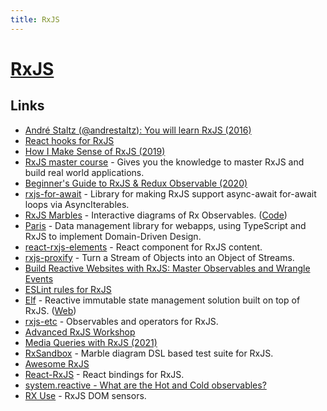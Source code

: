 ```yaml
---
title: RxJS
---
```


# [RxJS](https://github.com/ReactiveX/rxjs)

## Links

- [André Staltz (@andrestaltz): You will learn RxJS (2016)](https://www.youtube.com/watch?v=uQ1zhJHclvs)
- [React hooks for RxJS](https://github.com/LeetCode-OpenSource/rxjs-hooks)
- [How I Make Sense of RxJS (2019)](https://dev.to/laurieontech/how-i-make-sense-of-rxjs-5d3g)
- [RxJS master course](https://ultimatecourses.com/courses/rxjs) - Gives you the knowledge to master RxJS and build real world applications.
- [Beginner's Guide to RxJS & Redux Observable (2020)](https://www.freecodecamp.org/news/beginners-guide-to-rxjs-redux-observables/)
- [rxjs-for-await](https://github.com/benlesh/rxjs-for-await) - Library for making RxJS support async-await for-await loops via AsyncIterables.
- [RxJS Marbles](https://rxmarbles.com/) - Interactive diagrams of Rx Observables. ([Code](https://github.com/staltz/rxmarbles))
- [Paris](https://github.com/microsoft/paris) - Data management library for webapps, using TypeScript and RxJS to implement Domain-Driven Design.
- [react-rxjs-elements](https://github.com/kosich/react-rxjs-elements) - React component for RxJS content.
- [rxjs-proxify](https://github.com/kosich/rxjs-proxify) - Turn a Stream of Objects into an Object of Streams.
- [Build Reactive Websites with RxJS: Master Observables and Wrangle Events](https://pragprog.com/titles/rkrxjs/build-reactive-websites-with-rxjs/)
- [ESLint rules for RxJS](https://github.com/cartant/eslint-plugin-rxjs)
- [Elf](https://github.com/ngneat/elf) - Reactive immutable state management solution built on top of RxJS. ([Web](https://ngneat.github.io/elf/))
- [rxjs-etc](https://github.com/cartant/rxjs-etc) - Observables and operators for RxJS.
- [Advanced RxJS Workshop](https://github.com/blove/advanced-rxjs)
- [Media Queries with RxJS (2021)](https://notiz.dev/blog/media-observable)
- [RxSandbox](https://github.com/kwonoj/rx-sandbox) - Marble diagram DSL based test suite for RxJS.
- [Awesome RxJS](https://github.com/ichpuchtli/awesome-rxjs)
- [React-RxJS](https://github.com/re-rxjs/react-rxjs) - React bindings for RxJS.
- [system.reactive - What are the Hot and Cold observables?](https://stackoverflow.com/questions/2521277/what-are-the-hot-and-cold-observables)
- [RX Use](https://github.com/streamich/rx-use) - RxJS DOM sensors.